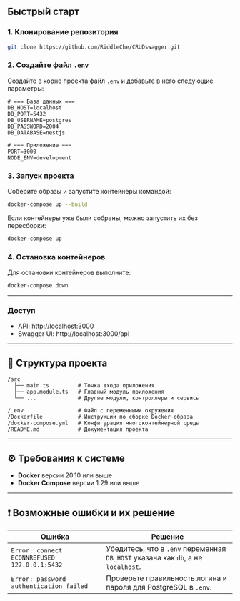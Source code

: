 ## Быстрый старт

### 1. Клонирование репозитория
```bash
git clone https://github.com/RiddleChe/CRUDswagger.git
```

### 2. Создайте файл `.env`
Создайте в корне проекта файл `.env` и добавьте в него следующие параметры:

```
# === База данных ===
DB_HOST=localhost
DB_PORT=5432
DB_USERNAME=postgres
DB_PASSWORD=2004
DB_DATABASE=nestjs

# === Приложение ===
PORT=3000
NODE_ENV=development
```

### 3. Запуск проекта
Соберите образы и запустите контейнеры командой:
```bash
docker-compose up --build
```

Если контейнеры уже были собраны, можно запустить их без пересборки:
```bash
docker-compose up
```

### 4. Остановка контейнеров
Для остановки контейнеров выполните:
```bash
docker-compose down
```
---
### Доступ
- API: http://localhost:3000
- Swagger UI: http://localhost:3000/api
---

## 🧩 Структура проекта
```
/src
  ├── main.ts         # Точка входа приложения
  ├── app.module.ts   # Главный модуль приложения
  └── ...             # Другие модули, контроллеры и сервисы

/.env                 # Файл с переменными окружения
/Dockerfile           # Инструкции по сборке Docker-образа
/docker-compose.yml   # Конфигурация многоконтейнерной среды
/README.md            # Документация проекта
```

---

## ⚙️ Требования к системе
- **Docker** версии 20.10 или выше
- **Docker Compose** версии 1.29 или выше

---

## ❗ Возможные ошибки и их решение

| Ошибка | Решение |
|---------|----------|
| `Error: connect ECONNREFUSED 127.0.0.1:5432` | Убедитесь, что в `.env` переменная `DB_HOST` указана как `db`, а не `localhost`. |
| `Error: password authentication failed` | Проверьте правильность логина и пароля для PostgreSQL в `.env`. |
